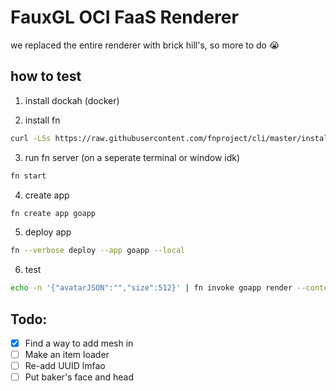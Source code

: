# FauxGL OCI FaaS Renderer 

we replaced the entire renderer with brick hill's, so more to do :sob:

## how to test

1. install dockah (docker)

2. install fn
```sh
curl -LSs https://raw.githubusercontent.com/fnproject/cli/master/install | sh
```

3. run fn server (on a seperate terminal or window idk)
```sh
fn start
```

4. create app
```sh
fn create app goapp
```

5. deploy app
```sh
fn --verbose deploy --app goapp --local
```

6. test
```sh
echo -n '{"avatarJSON":"","size":512}' | fn invoke goapp render --content-type application/json
```

## Todo:
- [x] Find a way to add mesh in
- [ ] Make an item loader
- [ ] Re-add UUID lmfao 
- [ ] Put baker's face and head
